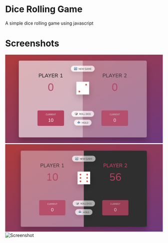 # Dice Rolling Game

A simple dice rolling game using javascript

# Screenshots

![Screenshot](screens/screen1.png)
![Screenshot](screens/screen2.png)
![Screenshot](screens/screen3.png)
